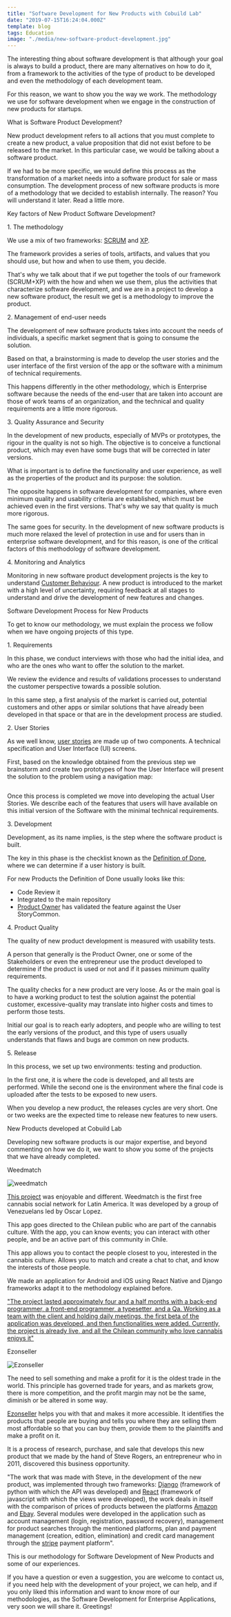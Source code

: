 ```yaml
---
title: "Software Development for New Products with Cobuild Lab"
date: "2019-07-15T16:24:04.000Z"
template: blog
tags: Education
image: "./media/new-software-product-development.jpg"
---
```


The interesting thing about software development is that although your goal is always to build a product, there are many alternatives on how to do it, from a framework to the activities of the type of product to be developed and even the methodology of each development team. 

For this reason, we want to show you the way we work. The methodology we use for software development when we engage in the construction of new products for startups.


<title-2>What is Software Product Development?</title-2>

New product development refers to all actions that you must complete to create a new product, a value proposition that did not exist before to be released to the market. In this particular case, we would be talking about a software product. 

If we had to be more specific, we would define this process as the transformation of a market needs into a software product for sale or mass consumption. 
The development process of new software products is more of a methodology that we decided to establish internally. The reason? You will understand it later. Read a little more.


<title-2>Key factors of New Product Software Development?</title-2>


<title-3>1. The methodology</title-3>

We use a mix of two frameworks: [SCRUM](https://www.scrum.org/) and [XP](https://en.wikipedia.org/wiki/Extreme_programming).

The framework provides a series of tools, artifacts, and values that you should use, but how and when to use them, you decide. 

That's why we talk about that if we put together the tools of our framework (SCRUM+XP) with the how and when we use them, plus the activities that characterize software development, and we are in a project to develop a new software product, the result we get is a methodology to improve the product. 


<title-3>2. Management of end-user needs</title-3>

The development of new software products takes into account the needs of individuals, a specific market segment that is going to consume the solution. 

Based on that, a brainstorming is made to develop the user stories and the user interface of the first version of the app or the software with a minimum of technical requirements. 

This happens differently in the other methodology, which is Enterprise software because the needs of the end-user that are taken into account are those of work teams of an organization, and the technical and quality requirements are a little more rigorous.

<title-3>3. Quality Assurance and Security</title-3>

In the development of new products, especially of MVPs or prototypes, the rigour in the quality is not so high. The objective is to conceive a functional product, which may even have some bugs that will be corrected in later versions. 

What is important is to define the functionality and user experience, as well as the properties of the product and its purpose: the solution. 

The opposite happens in software development for companies, where even minimum quality and usability criteria are established, which must be achieved even in the first versions. That's why we say that quality is much more rigorous. 

The same goes for security. In the development of new software products is much more relaxed the level of protection in use and for users than in enterprise software development, and for this reason, is one of the critical factors of this methodology of software development. 

<title-3>4. Monitoring and Analytics</title-3>

Monitoring in new software product development projects is the key to understand [Customer Behaviour](https://en.wikipedia.org/wiki/Consumer_behaviour). A new product is introduced to the market with a high level of uncertainty, requiring feedback at all stages to understand and drive the development of new features and changes.

<title-2>Software Development Process for New Products</title-2>

To get to know our methodology, we must explain the process we follow when we have ongoing projects of this type. 


<title-3>1. Requirements</title-3>

In this phase, we conduct interviews with those who had the initial idea, and who are the ones who want to offer the solution to the market. 

We review the evidence and results of validations processes to understand the customer perspective towards a possible solution.

In this same step, a first analysis of the market is carried out, potential customers and other apps or similar solutions that have already been developed in that space or that are in the development process are studied.

<title-3>2. User Stories</title-3>

As we well know, [user stories](https://cobuildlab.com/blog/user-stories/) are made up of two components. A technical specification and User Interface (UI) screens. 

First, based on the knowledge obtained from the previous step we brainstorm and create two prototypes of how the User Interface will present the solution to the problem using a navigation map:

![]()

Once this process is completed we move into developing the actual User Stories. We describe each of the features that users will have available on this initial version of the Software with the minimal technical requirements.

<title-3>3. Development</title-3>

Development, as its name implies, is the step where the software product is built. 

The key in this phase is the checklist known as the [Definition of Done](https://www.leadingagile.com/2017/02/definition-of-done/), where we can determine if a user history is built.


For new Products the Definition of Done usually looks like this:

* Code Review it
* Integrated to the main repository
* [Product Owner](https://www.scrum.org/resources/what-is-a-product-owner) has validated the feature against the User StoryCommon.

<title-3>4. Product Quality</title-3>

The quality of new product development is measured with usability tests. 

A person that generally is the Product Owner, one or some of the Stakeholders or even the entrepreneur use the product developed to determine if the product is used or not and if it passes minimum quality requirements. 

The quality checks for a new product are very loose. As or the main goal is to have a working product to test the solution against the potential customer, excessive-quality may translate into higher costs and times to perform those tests.

Initial our goal is to reach early adopters, and people who are willing to test the early versions of the product, and this type of users usually understands that flaws and bugs are common on new products.

<title-3>5. Release</title-3>

In this process, we set up two environments: testing and production. 

In the first one, it is where the code is developed, and all tests are performed. While the second one is the environment where the final code is uploaded after the tests to be exposed to new users.

When you develop a new product, the releases cycles are very short. One or two weeks are the expected time to release new features to new users.


<title-2>New Products developed at Cobuild Lab</title-2>

Developing new software products is our major expertise, and beyond commenting on how we do it, we want to show you some of the projects that we have already completed. 

<title-3>Weedmatch</title-3>

![weedmatch](./media/weedmatch.jpg)

[This project](https://weedmatch.cl/) was enjoyable and different. Weedmatch is the first free cannabis social network for Latin America. It was developed by a group of Venezuelans led by Oscar Lopez. 

This app goes directed to the Chilean public who are part of the cannabis culture. With the app, you can know events; you can interact with other people, and be an active part of this community in Chile. 

This app allows you to contact the people closest to you, interested in the cannabis culture. Allows you to match and create a chat to chat, and know the interests of those people. 

We made an application for Android and iOS using React Native and Django frameworks adapt it to the methodology explained before. 

["The project lasted approximately four and a half months with a back-end programmer, a front-end programmer, a typesetter, and a Qa. Working as a team with the client and holding daily meetings, the first beta of the application was developed, and then functionalities were added. Currently, the project is already live, and all the Chilean community who love cannabis enjoys it"](https://cobuildlab.com/customer-success-stories/weedmatch/)

<title-3>Ezonseller</title-3>

![Ezonseller](./media/ezonseller-logo.png)

The need to sell something and make a profit for it is the oldest trade in the world. This principle has governed trade for years, and as markets grow, there is more competition, and the profit margin may not be the same, diminish or be altered in some way. 

[Ezonseller](http://www.ezonseller.com/) helps you with that and makes it more accessible. It identifies the products that people are buying and tells you where they are selling them most affordable so that you can buy them, provide them to the plaintiffs and make a profit on it. 

It is a process of research, purchase, and sale that develops this new product that we made by the hand of Steve Rogers, an entrepreneur who in 2011, discovered this business opportunity.

"The work that was made with Steve, in the development of the new product, was implemented through two frameworks: [Django](https://www.djangoproject.com/) (framework of python with which the API was developed) and [React](https://reactjs.org/) (framework of javascript with which the views were developed), the work deals in itself with the comparison of prices of products between the platforms [Amazon](https://www.amazon.com/) and [Ebay](https://www.ebay.com/). Several modules were developed in the application such as account management (login, registration, password recovery), management for product searches through the mentioned platforms, plan and payment management (creation, edition, elimination) and credit card management through the [stripe](https://stripe.com/) payment platform".

This is our methodology for Software Development of New Products and some of our experiences. 

If you have a question or even a suggestion, you are welcome to contact us, if you need help with the development of your project, we can help, and if you only liked this information and want to know more of our methodologies, as the Software Development for Enterprise Applications, very soon we will share it. Greetings!
